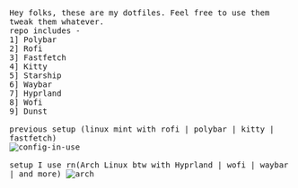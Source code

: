 <samp>
Hey folks, these are my dotfiles. Feel free to use them tweak them whatever. </br>
repo includes - </br>
1] Polybar <br>
2] Rofi <br>
3] Fastfetch <br>
4] Kitty <br>
5] Starship <br>
6] Waybar <br>
7] Hyprland <br>
8] Wofi <br>
9] Dunst <br>
<br>
previous setup (linux mint with rofi | polybar | kitty | fastfetch)</br>
<img src="https://i.ibb.co/JWLKJnZr/config-in-use.png" alt="config-in-use" border="0" />
<br>
<br>
setup I use rn(Arch Linux btw with Hyprland | wofi | waybar | and more)
<img src="https://i.ibb.co/5hHDn7Rs/arch.jpg" alt="arch" border="0" />
</samp>
